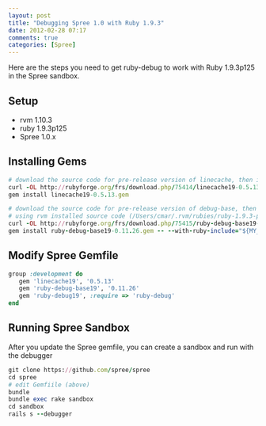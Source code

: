 ```yaml
---
layout: post
title: "Debugging Spree 1.0 with Ruby 1.9.3"
date: 2012-02-28 07:17
comments: true
categories: [Spree]
---
```


Here are the steps you need to get ruby-debug to work with Ruby 1.9.3p125 in the Spree sandbox.

Setup
-----
* rvm 1.10.3
* ruby 1.9.3p125
* Spree 1.0.x

Installing Gems
---------------
``` ruby
# download the source code for pre-release version of linecache, then install locally
curl -OL http://rubyforge.org/frs/download.php/75414/linecache19-0.5.13.gem
gem install linecache19-0.5.13.gem

# download the source code for pre-release version of debug-base, then install locally
# using rvm installed source code (/Users/cmar/.rvm/rubies/ruby-1.9.3-p125/rubies/src)
curl -OL http://rubyforge.org/frs/download.php/75415/ruby-debug-base19-0.11.26.gem
gem install ruby-debug-base19-0.11.26.gem -- --with-ruby-include="${MY_RUBY_HOME/rubies/src}"
```

Modify Spree Gemfile
--------------------
``` ruby
group :development do
   gem 'linecache19', '0.5.13'
   gem 'ruby-debug-base19', '0.11.26'
   gem 'ruby-debug19', :require => 'ruby-debug'
end
```

Running Spree Sandbox
---------------------
After you update the Spree gemfile, you can create a sandbox and run with the debugger
``` ruby
git clone https://github.com/spree/spree
cd spree
# edit Gemfiile (above)
bundle
bundle exec rake sandbox
cd sandbox
rails s --debugger
```

